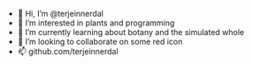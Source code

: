 - 👋 Hi, I’m @terjeinnerdal
- 👀 I’m interested in plants and programming
- 🌱 I’m currently learning about botany and the simulated whole
- 💞️ I’m looking to collaborate on some red icon
- 📫 github.com/terjeinnerdal

<!---
terjeinnerdal/terjeinnerdal is a ✨ special ✨ repository because its `README.md` (this file) appears on your GitHub profile.
You can click the Preview link to take a look at your changes.
--->
